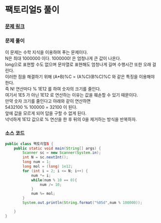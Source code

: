# 팩토리얼5 풀이


### [문제 링크](https://www.acmicpc.net/problem/1564)

### 문제 풀이
이 문제는 수학 지식을 이용하여 푸는 문제이다. </br>
N은 최대 1000000 이다. 1000000! 은 엄청나게 큰 값이 나온다. </br>
long으로 표현할 수도 없으며 문자열로 표현해도 엄청나게 길며 수행시간 또한 오래 걸린다.  </br>
이러한 점을 해결하기 위해 (A*B)%C = (A%C)(B%C)%C 와 같은 특징을 이용해야 한다.  </br>
즉 N! 연산마다 % 1E12 를 하여 숫자의 크기를 줄인다.  </br>
여기서 1E5 가 아닌 1E12 로 연산하는 이유는 값을 훼손할 수 있기 때문이다. </br>
만약 숫자 크기를 줄인다고 아래와 같이 연산하면   </br>
5432100 % 100000 = 32100 이 된다.  </br>
앞에 값을 모르게 되어 답을 구할 수 없게 된다.  </br>
넉넉하게 1E12 값으로 % 연산을 한 후 뒤의 0을 제거하는 방식을 반복하자. </br>
### 소스 코드
````java
public class 팩토리얼5 {
    public static void main(String[] args) {
        Scanner sc = new Scanner(System.in);
        int N = sc.nextInt();
        long num = 1;
        long mol = (long) 1e12;
        for (int i = 2; i <= N; i++) {
            num *= i;
            while(num % 10 == 0){
                num /= 10;
            }
            num %= mol;
        }
        System.out.println(String.format("%05d",num % 100000));

    }
}

````